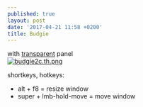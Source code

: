 ```yaml
---
published: true
layout: post
date: '2017-04-21 11:58 +0200'
title: Budgie
---
```

with [transparent](https://github.com/brontosaurusrex/postbang/blob/master/.config/gtk-3.0/gtk.css) panel  
[![budgie2c.th.png](https://cdn.scrot.moe/images/2017/04/21/budgie2c.th.png)](https://cdn.scrot.moe/images/2017/04/21/budgie2c.png)

shortkeys, hotkeys:

- alt + f8 = resize window
- super + lmb-hold-move = move window
